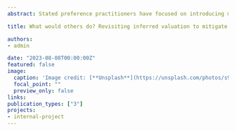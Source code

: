 ```yaml
---
abstract: Stated preference practitioners have focused on introducing methods to reduce measurement errors in willingness to pay (WTP) and willingness to accept (WTA) caused by well-known biases. Among these methods, inferred valuation (IFV) offers an alternative to identifying social desirability (SDB) by asking respondents to infer the behavior of a reference group. To test the validity of this approach, we explore the importance of respondents’ perceived income similarities to their neighbors and to the average citizens when inferring their preferences regarding the reclamation of Oil Sands Processed Water (OSPW) in Northern Alberta. We find evidence of SDB in our sample and that perceived similarities influence the inferred WTP and WTA.  However, it is not possible to conclude the direction of this variable when analyzing if participants perceive that they have a higher or lower income than the reference group. Furthermore, we find some evidence that the use of IFV could help to reduce the gap between WTP and WTA, showing that future research could benefit by implementing it for both cases and by increasing the information provided about the reference group.

title: What would others do? Revisiting inferred valuation to mitigate social desirability bias in stated preferences. / Job Market Paper

authors:
- admin

date: "2023-08-08T00:00:00Z"
featured: false
image:
  caption: 'Image credit: [**Unsplash**](https://unsplash.com/photos/s9CC2SKySJM)'
  focal_point: ""
  preview_only: false
links:
publication_types: ["3"]
projects:
- internal-project
---
```

